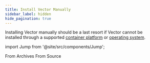 ```yaml
---
title: Install Vector Manually
sidebar_label: hidden
hide_pagination: true
---
```


Installing Vector manually should be a last resort if Vector cannot be
installed through a supported [container platform][docs.containers] or
[operating system][docs.operating_systems].

import Jump from '@site/src/components/Jump';

<Jump to="/docs/setup/installation/manual/from-archives/">From Archives</Jump>
<Jump to="/docs/setup/installation/manual/from-source/">From Source</Jump>


[docs.containers]: /docs/setup/installation/containers/
[docs.operating_systems]: /docs/setup/installation/operating-systems/
